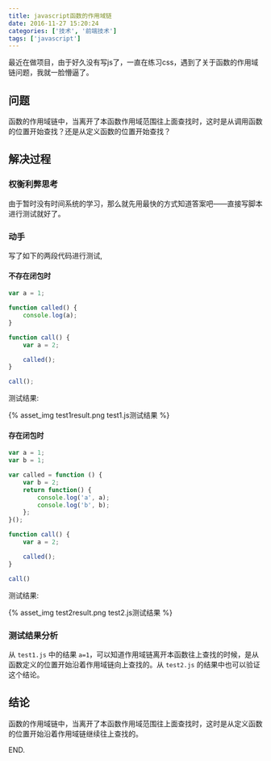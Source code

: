 ```yaml
---
title: javascript函数的作用域链
date: 2016-11-27 15:20:24
categories: ['技术', '前端技术']
tags: ['javascript']
---
```


最近在做项目，由于好久没有写js了，一直在练习css，遇到了关于函数的作用域链问题，我就一脸懵逼了。

## 问题

函数的作用域链中，当离开了本函数作用域范围往上面查找时，这时是从调用函数的位置开始查找？还是从定义函数的位置开始查找？

## 解决过程

### 权衡利弊思考

由于暂时没有时间系统的学习，那么就先用最快的方式知道答案吧——直接写脚本进行测试就好了。

### 动手

写了如下的两段代码进行测试,

#### 不存在闭包时

```javascript test1.js
var a = 1;

function called() {
    console.log(a);
}

function call() {
    var a = 2;

    called();
}

call();
```

测试结果:

{%  asset_img test1result.png test1.js测试结果 %}

#### 存在闭包时

```javascript test2.js
var a = 1;
var b = 1;

var called = function () {
    var b = 2;
    return function() {
        console.log('a', a);
        console.log('b', b);
    };
}();

function call() {
    var a = 2;

    called();
}

call()
```

测试结果:

{% asset_img test2result.png test2.js测试结果 %}

### 测试结果分析

从 `test1.js` 中的结果 `a=1`，可以知道作用域链离开本函数往上查找的时候，是从函数定义的位置开始沿着作用域链向上查找的。从 `test2.js` 的结果中也可以验证这个结论。

## 结论

函数的作用域链中，当离开了本函数作用域范围往上面查找时，这时是从定义函数的位置开始沿着作用域链继续往上查找的。

END.
